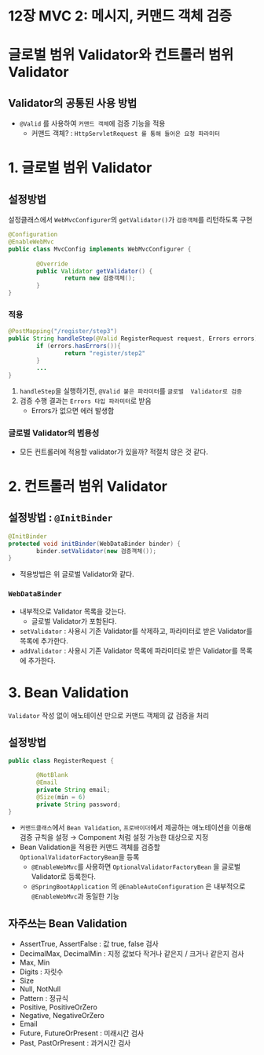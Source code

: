 # 12장 MVC 2: 메시지, 커맨드 객체 검증

# 글로벌 범위 Validator와 컨트롤러 범위 Validator

## Validator의 공통된 사용 방법

- `@Valid` 를 사용하여 `커맨드 객체`에 검증 기능을 적용
    - 커맨드 객체? : `HttpServletRequest 를 통해 들어온 요청 파라미터`

# 1. 글로벌 범위 Validator

## 설정방법

설정클래스에서 `WebMvcConfigurer`의 `getValidator()`가 `검증객체`를 리턴하도록 구현

```java
@Configuration
@EnableWebMvc
public class MvcConfig implements WebMvcConfigurer {
	
		@Override
		public Validator getValidator() {
				return new 검증객체();
		}
}
```

### 적용

```java
@PostMapping("/register/step3")
public String handleStep(@Valid RegisterRequest request, Errors errors) {
		if (errors.hasErrors()){
				return "register/step2"
		}
		...
}
```

1. `handleStep`을 실행하기전, `@Valid 붙은 파라미터`를 `글로벌  Validator로 검증`
2. 검증 수행 결과는 `Errors 타입 파라미터`로 받음
    - Errors가 없으면 에러 발생함

### 글로벌 Validator의 범용성

- 모든 컨트롤러에 적용할 validator가 있을까? 적절치 않은 것 같다.

# 2. 컨트롤러 범위 Validator

## 설정방법 : `@InitBinder`

```java
@InitBinder
protected void initBinder(WebDataBinder binder) {
		binder.setValidator(new 검증객체());
}
```

- 적용방법은 위 글로벌 Validator와 같다.

### `WebDataBinder`

- 내부적으로 Validator 목록을 갖는다.
    - 글로벌 Validator가 포함된다.
- `setValidator` : 사용시 기존 Validator를 삭제하고, 파라미터로 받은 Validator를 목록에 추가한다.
- `addValidator` : 사용시 기존 Validator 목록에 파라미터로 받은 Validator를 목록에 추가한다.

# 3. Bean Validation

`Validator` 작성 없이 애노테이션 만으로 커맨드 객체의 값 검증을 처리

## 설정방법

```java
public class RegisterRequest {

		@NotBlank
		@Email
		private String email;
		@Size(min = 6)
		private String password;
}
```

- `커맨드클래스`에서 `Bean Validation`, `프로바이더`에서 제공하는 애노테이션을 이용해 검증 규칙을 설정 → Component 처럼 설정 가능한 대상으로 지정
- Bean Validation을 적용한 커맨드 객체를 검증할 `OptionalValidatorFactoryBean`을 등록
    - `@EnableWebMvc`를 사용하면 `OptionalValidatorFactoryBean` 을 글로벌 Validator로 등록한다.
    - `@SpringBootApplication` 의 `@EnableAutoConfiguration` 은 내부적으로 `@EnableWebMvc`과 동일한 기능

## 자주쓰는 Bean Validation

- AssertTrue, AssertFalse : 값 true, false 검사
- DecimalMax, DecimalMin : 지정 값보다 작거나 같은지 / 크거나 같은지 검사
- Max, Min
- Digits : 자릿수
- Size
- Null, NotNull
- Pattern : 정규식
- Positive, PositiveOrZero
- Negative, NegativeOrZero
- Email
- Future, FutureOrPresent : 미래시간 검사
- Past, PastOrPresent : 과거시간 검사
